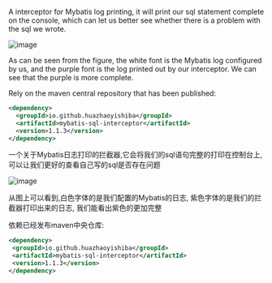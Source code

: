  A interceptor for Mybatis log printing, it will print our sql statement complete on the console, which can let us better see whether there is a problem with the sql we wrote.

 ![image](https://github.com/user-attachments/assets/f4dc17c6-46f4-4e45-a439-3ff53c5444f8)

 As can be seen from the figure, the white font is the Mybatis log configured by us, and the purple font is the log printed out by our interceptor. We can see that the purple is more complete.

 Rely on the maven central repository that has been published:

````xml
<dependency>
  <groupId>io.github.huazhaoyishiba</groupId>
  <artifactId>mybatis-sql-interceptor</artifactId>
  <version>1.1.3</version>
</dependency>
````

 一个关于Mybatis日志打印的拦截器,它会将我们的sql语句完整的打印在控制台上,可以让我们更好的查看自己写的sql是否存在问题
 
  ![image](https://github.com/user-attachments/assets/f4dc17c6-46f4-4e45-a439-3ff53c5444f8)
  
 从图上可以看到,白色字体的是我们配置的Mybatis的日志, 紫色字体的是我们的拦截器打印出来的日志, 我们能看出紫色的更加完整

 依赖已经发布maven中央仓库:

  ````xml
<dependency>
   <groupId>io.github.huazhaoyishiba</groupId>
   <artifactId>mybatis-sql-interceptor</artifactId>
   <version>1.1.3</version>
</dependency>
````

